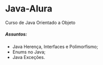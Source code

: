 # Java-Alura

Curso de Java Orientado a Objeto

<h5>Assuntos:</h5>

- Java Herença, Interfaces e Polimorfismo;
- Enums no Java;
- Java Exceções.
